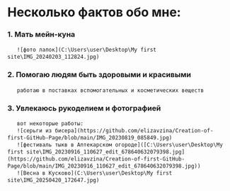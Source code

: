 # Несколько фактов обо мне:

### 1. Мать мейн-куна
       ![фото лапок](C:\Users\user\Desktop\My first site\IMG_20240203_112824.jpg)

### 2. Помогаю людям быть здоровыми и красивыми
       работаю в поставках вспомогательных и косметических веществ

### 3. Увлекаюсь рукоделием и фотографией
       
       вот некоторые работы:
       ![серьги из бисера](https://github.com/elizavzina/Creation-of-first-GitHub-Page/blob/main/IMG_20230819_085849.jpg)
       ![фестиваль тыкв в Аптекарском огороде]([C:\Users\user\Desktop\My first site\IMG_20230916_110627_edit_678640632079398.jpg](https://github.com/elizavzina/Creation-of-first-GitHub-Page/blob/main/IMG_20230916_110627_edit_678640632079398.jpg))
       ![Весна в Кусково](C:\Users\user\Desktop\My first site\IMG_20250420_172647.jpg)
